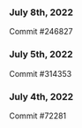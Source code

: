 ### July 8th, 2022

Commit #246827

### July 5th, 2022

Commit #314353


### July 4th, 2022

Commit #72281
